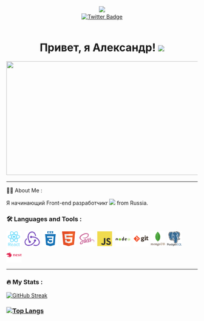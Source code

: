 <div id="header" align="center">
  <img src="https://media.giphy.com/media/M9gbBd9nbDrOTu1Mqx/giphy.gif" width="100"/>
</div>
<div id="badges" align="center">
  <a href="https://vk.com/id440412853">
    <img src="https://img.shields.io/badge/-Vkontakte-003f5c?style=for-the-badge&logo=Vk" alt="Twitter Badge"/>
  </a>
</div>
<div id="1" align="center">
   <img src="https://komarev.com/ghpvc/?username=your-github-username&style=flat-square&color=blue" alt="" />
  </div>
  <h1 align="center">
  Привет, я Александр!
  <img src="https://media.giphy.com/media/hvRJCLFzcasrR4ia7z/giphy.gif" width="30px"/>
</h1>
<div align="center">
  <img src="https://media.giphy.com/media/dWesBcTLavkZuG35MI/giphy.gif" width="600" height="300"/>
</div>

---

:man_technologist: About Me :

Я начинающий Front-end разработчикr <img src="https://media.giphy.com/media/WUlplcMpOCEmTGBtBW/giphy.gif" width="30"> from Russia.

### :hammer_and_wrench: Languages and Tools :
<div>
  <img src="https://github.com/devicons/devicon/blob/master/icons/react/react-original-wordmark.svg" title="React" alt="React" width="40" height="40"/>&nbsp;
  <img src="https://github.com/devicons/devicon/blob/master/icons/redux/redux-original.svg" title="Redux" alt="Redux " width="40" height="40"/>&nbsp;
  <img src="https://github.com/devicons/devicon/blob/master/icons/css3/css3-plain-wordmark.svg"  title="CSS3" alt="CSS" width="40" height="40"/>&nbsp;
  <img src="https://github.com/devicons/devicon/blob/master/icons/html5/html5-original.svg" title="HTML5" alt="HTML" width="40" height="40"/>&nbsp;
  <img src="https://github.com/devicons/devicon/blob/master/icons/sass/sass-original.svg" title="sass" alt="sass" width="40" height="40"/>&nbsp;
  <img src="https://github.com/devicons/devicon/blob/master/icons/javascript/javascript-original.svg" title="JavaScript" alt="JavaScript" width="40" height="40"/>&nbsp;
  <img src="https://github.com/devicons/devicon/blob/master/icons/nodejs/nodejs-original-wordmark.svg" title="NodeJS" alt="NodeJS" width="40" height="40"/>&nbsp;
  <img src="https://github.com/devicons/devicon/blob/master/icons/git/git-original-wordmark.svg" title="Git" **alt="Git" width="40" height="40"/>
  <img src="https://github.com/devicons/devicon/blob/master/icons/mongodb/mongodb-original-wordmark.svg" title="mongodb" **alt="mongodb" width="40" height="40"/>
  <img src="https://github.com/devicons/devicon/blob/master/icons/postgresql/postgresql-original-wordmark.svg" title="postgresql" **alt="postgresql" width="40" height="40"/>
  <img src="https://github.com/devicons/devicon/blob/master/icons/nestjs/nestjs-plain-wordmark.svg" title="nestjs" **alt="nestjs" width="40" height="40"/>
</div>


---

### :fire: My Stats :
[![GitHub Streak](http://github-readme-streak-stats.herokuapp.com?user=AlexAfanasiev1980&theme=dark)](https://git.io/streak-stats)
### [![Top Langs](https://github-readme-stats.vercel.app/api/top-langs/?username=AlexAfanasiev1980&layout=compact&theme=vision-friendly-dark)](https://github.com/anuraghazra/github-readme-stats)

